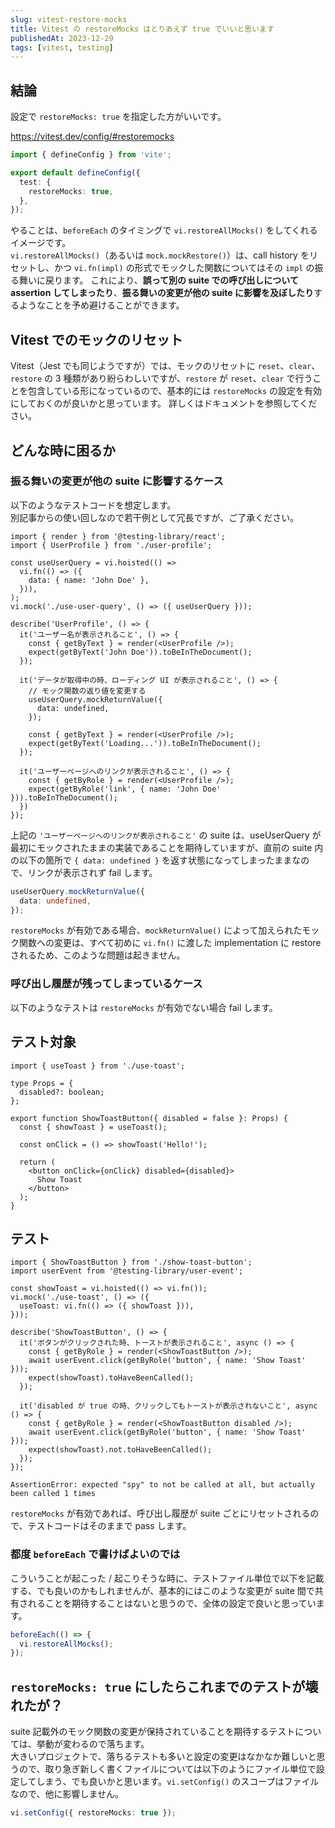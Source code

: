 ```yaml
---
slug: vitest-restore-mocks
title: Vitest の restoreMocks はとりあえず true でいいと思います
publishedAt: 2023-12-29
tags: [vitest, testing]
---
```


## 結論

設定で `restoreMocks: true` を指定した方がいいです。

<https://vitest.dev/config/#restoremocks>

```ts:vitest.config.ts
import { defineConfig } from 'vite';

export default defineConfig({
  test: {
    restoreMocks: true,
  },
});
```

やることは、`beforeEach` のタイミングで `vi.restoreAllMocks()` をしてくれるイメージです。  
`vi.restoreAllMocks()`（あるいは `mock.mockRestore()`）は、call history をリセットし、かつ `vi.fn(impl)` の形式でモックした関数についてはその `impl` の振る舞いに戻ります。
これにより、**誤って別の suite での呼び出しについて assertion してしまったり**、**振る舞いの変更が他の suite に影響を及ぼしたり**するようなことを予め避けることができます。

## Vitest でのモックのリセット

Vitest（Jest でも同じようですが）では、モックのリセットに `reset`、`clear`、`restore` の 3 種類があり紛らわしいですが、`restore` が `reset`、`clear` で行うことを包含している形になっているので、基本的には `restoreMocks` の設定を有効にしておくのが良いかと思っています。
詳しくはドキュメントを参照してください。

## どんな時に困るか

### 振る舞いの変更が他の suite に影響するケース

以下のようなテストコードを想定します。  
別記事からの使い回しなので若干例として冗長ですが、ご了承ください。

```tsx:user-profile.test.tsx
import { render } from '@testing-library/react';
import { UserProfile } from './user-profile';

const useUserQuery = vi.hoisted(() => 
  vi.fn(() => ({
    data: { name: 'John Doe' },
  })),
);
vi.mock('./use-user-query', () => ({ useUserQuery }));

describe('UserProfile', () => {
  it('ユーザー名が表示されること', () => {
    const { getByText } = render(<UserProfile />);
    expect(getByText('John Doe')).toBeInTheDocument();
  });

  it('データが取得中の時、ローディング UI が表示されること', () => {
    // モック関数の返り値を変更する
    useUserQuery.mockReturnValue({
      data: undefined,
    });

    const { getByText } = render(<UserProfile />);
    expect(getByText('Loading...')).toBeInTheDocument();
  });

  it('ユーザーページへのリンクが表示されること', () => {
    const { getByRole } = render(<UserProfile />);
    expect(getByRole('link', { name: 'John Doe' })).toBeInTheDocument();
  })
});
```

上記の `'ユーザーページへのリンクが表示されること'` の suite は、useUserQuery が最初にモックされたままの実装であることを期待していますが、直前の suite 内の以下の箇所で `{ data: undefined }` を返す状態になってしまったままなので、リンクが表示されず fail します。

```ts
useUserQuery.mockReturnValue({
  data: undefined,
});
```

`restoreMocks` が有効である場合、`mockReturnValue()` によって加えられたモック関数への変更は、すべて初めに `vi.fn()` に渡した implementation に restore されるため、このような問題は起きません。

### 呼び出し履歴が残ってしまっているケース

以下のようなテストは `restoreMocks` が有効でない場合 fail します。

## テスト対象

```tsx:show-toast-button.tsx
import { useToast } from './use-toast';

type Props = {
  disabled?: boolean;
};

export function ShowToastButton({ disabled = false }: Props) {
  const { showToast } = useToast();

  const onClick = () => showToast('Hello!');

  return (
    <button onClick={onClick} disabled={disabled}>
      Show Toast
    </button>
  );
}
```

## テスト

```tsx:show-toast-button.test.tsx
import { ShowToastButton } from './show-toast-button';
import userEvent from '@testing-library/user-event';

const showToast = vi.hoisted(() => vi.fn());
vi.mock('./use-toast', () => ({
  useToast: vi.fn(() => ({ showToast })),
}));

describe('ShowToastButton', () => {
  it('ボタンがクリックされた時、トーストが表示されること', async () => {
    const { getByRole } = render(<ShowToastButton />);
    await userEvent.click(getByRole('button', { name: 'Show Toast' }));
    expect(showToast).toHaveBeenCalled();
  });

  it('disabled が true の時、クリックしてもトーストが表示されないこと', async () => {
    const { getByRole } = render(<ShowToastButton disabled />);
    await userEvent.click(getByRole('button', { name: 'Show Toast' }));
    expect(showToast).not.toHaveBeenCalled();
  });
});
```

```shell:stdout
AssertionError: expected "spy" to not be called at all, but actually been called 1 times
```

`restoreMocks` が有効であれば、呼び出し履歴が suite ごとにリセットされるので、テストコードはそのままで pass します。

### 都度 `beforeEach` で書けばよいのでは

こういうことが起こった / 起こりそうな時に、テストファイル単位で以下を記載する、でも良いのかもしれませんが、基本的にはこのような変更が suite 間で共有されることを期待することはないと思うので、全体の設定で良いと思っています。

```ts
beforeEach(() => {
  vi.restoreAllMocks();
});
```

## `restoreMocks: true` にしたらこれまでのテストが壊れたが？

suite 記載外のモック関数の変更が保持されていることを期待するテストについては、挙動が変わるので落ちます。  
大きいプロジェクトで、落ちるテストも多いと設定の変更はなかなか難しいと思うので、取り急ぎ新しく書くファイルについては以下のようにファイル単位で設定してしまう、でも良いかと思います。`vi.setConfig()` のスコープはファイルなので、他に影響しません。

```ts
vi.setConfig({ restoreMocks: true });
```
